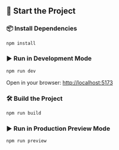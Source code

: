 ## 🚀 Start the Project

### 📦 Install Dependencies

```bash
npm install
```

### ▶️ Run in Development Mode

```bash
npm run dev
```

Open in your browser: [http://localhost:5173](http://localhost:5173)

### 🛠️ Build the Project

```bash
npm run build
```

### ▶️ Run in Production Preview Mode

```bash
npm run preview
```